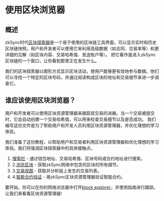 # 使用区块浏览器

## 概述

zkSync时代[区块探索器](https://explorer.zksync.io/)是一个易于使用的区块链工具界面，可以显示实时和历史区块链快照。用户和开发者可以使用它来利用高级数据（如合同、交易率等）和更详细的见解（如区块内容、交易哈希值、发送账户等）。
把它看作是进入zkSync区块链的一个窗口，让你看到那里正在发生什么。

我们的区块探索器以图形方式显示区块活动，使用户能够更有效地参与数据。他们可以寻找一个特定的区块号码，并通过阅读构成区块的地址和交易细节来进一步调查它。

## 谁应该使用区块浏览器？

用户和开发者可以使用区块资源管理器来跟踪其交易的进展。当一个交易被提交时，它会自动创建一个交易哈希值，可以用来检查交易细节以及是否成功。
我们编写这份文件是为了帮助用户和开发人员利用区块资源管理器，并优化理想的学习体验。

我们准备了这份教程，以帮助用户和交易者利用区块资源管理器和优化理想的学习体验。我们将强调区块探索器中的具体接触点。

1. [搜索栏](./search.md) - 通过钱包地址、交易哈希值、区块号码或合约地址进行搜索。
2. 2.[浏览区块](./block-view.md) - 获取zkSync网络中包含的区块的所有细节。
3. 3.[交易视图](./block-view.md#transactions) - 获取并分析链上发生的交易列表。
4. 4.[智能合约验证](./contract-verification.md) - 用zkSync区块资源管理器验证智能合约。

要开始，你可以在你的网络浏览器中打开[block explorer](https://explorer.zksync.io/)，并使用指南进行跟踪。
让我们来看看区块资源管理器!

